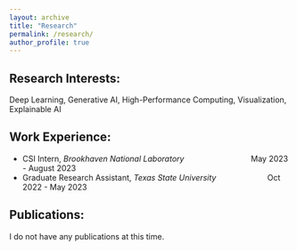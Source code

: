 ```yaml
---
layout: archive
title: "Research"
permalink: /research/
author_profile: true
---
```


## Research Interests:
Deep Learning, Generative AI, High-Performance Computing, Visualization, Explainable AI

## Work Experience:
 * CSI Intern, _Brookhaven National Laboratory_ &emsp;&emsp;&emsp;&emsp;&emsp;&emsp;&emsp;&emsp; May 2023 - August 2023
 * Graduate Research Assistant, _Texas State University_ &emsp;&emsp;&emsp;&emsp;&emsp;&emsp; Oct 2022 - May 2023

## Publications:
I do not have any publications at this time.
